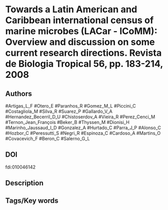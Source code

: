 # Towards a Latin American and Caribbean international census of marine microbes (LACar - ICoMM): Overview and discussion on some current research directions. Revista de Biologia Tropical 56, pp. 183-214, 2008
## Authors
#Artigas_L_F #Otero_E #Paranhos_R #Gomez_M_L #Piccini_C #Costagliola_M #Silva_R #Suarez_P #Gallardo_V_A #Hernandez_Becerril_D_U #Chistoserdov_A #Vieira_R #Perez_Cenci_M #Ternon_Jean_François #Beker_B #Thyssen_M #Dionisi_H #Marinho_Jaussaud_I_D #Gonzalez_A #Hurtado_C #Parra_J_P #Alonso_C #Hozbor_C #Peressutti_S #Negri_R #Espinoza_C #Cardoso_A #Martins_O #Covacevich_F #Beron_C #Salerno_G_L 
## DOI
 fdi:010046142
## Description

## Tags/Key words
# 